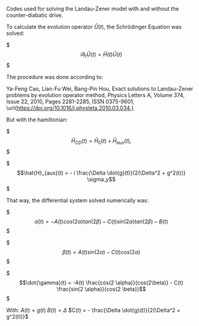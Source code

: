 Codes used for solving the Landau-Zener model with and without the counter-diabatic drive.

To calculate the evolution operator $\hat{U}(t)$, the Schrödinger Equation was solved:

$$$i \partial_t\hat{U}(t) = \hat{H}(t)\hat{U}(t)$$$

The procedure was done according to:

Ya-Feng Cao, Lian-Fu Wei, Bang-Pin Hou,
Exact solutions to Landau–Zener problems by evolution operator method,
Physics Letters A,
Volume 374, Issue 22,
2010,
Pages 2281-2285,
ISSN 0375-9601,
\url{https://doi.org/10.1016/j.physleta.2010.03.034.}

But with the hamiltonian:

$$$\hat{H}_{CD}(t) = \hat{H}_{0}(t) + \hat{H}_{aux}(t),$$$

$$$\hat{H}_{aux}(t) = - i \frac{\Delta \dot{g}(t)}{2(\Delta^2 + g^2(t))} \sigma_y$$$

That way, the differential system solved numerically was:

$$$\dot{\alpha}(t) = -A(t) cos(2 \alpha) tan (2 \beta) - C(t) sin (2 \alpha) tan(2 \beta) - B(t)$$$

$$$\dot{\beta}(t) = A(t) sin(2 \alpha) - C(t) cos(2 \alpha)$$$

$$$\dot{\gamma}(t) = -A(t) \frac{cos(2 \alpha)}{cos(2\beta)} - C(t) \frac{sin(2 \alpha)}{cos(2 \beta)}$$$

With:
$A(t) = g(t)$
$B(t) = \Delta$
$C(t) = - \frac{\Delta \dot{g}(t)}{2(\Delta^2 + g^2(t))}$
